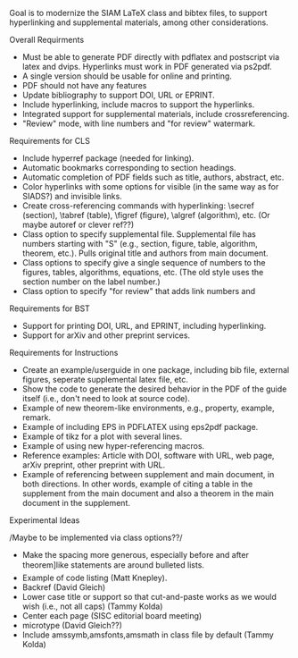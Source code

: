 Goal is to modernize the SIAM LaTeX class and bibtex files, to support hyperlinking and supplemental materials, among other considerations.

Overall Requirments

* Must be able to generate PDF directly with pdflatex and postscript via latex and dvips. Hyperlinks must work in PDF generated via ps2pdf. 
* A single version should be usable for online and printing.
* PDF should not have any features
* Update bibliography to support DOI, URL or EPRINT.
* Include hyperlinking, include macros to support the hyperlinks.
* Integrated support for supplemental materials, include crossreferencing.
* "Review" mode, with line numbers and "for review" watermark.

Requirements for CLS

* Include hyperref package (needed for linking).
* Automatic bookmarks corresponding to section headings.
* Automatic completion of PDF fields such as title, authors, abstract, etc.
* Color hyperlinks with some options for visible (in the same way as for SIADS?) and invisible links.
* Create cross-referencing commands with hyperlinking: \secref (section), \tabref (table), \figref (figure), \algref (algorithm), etc. (Or maybe autoref or clever ref??) 
* Class option to specify supplemental file. Supplemental file has numbers starting with "S" (e.g., section, figure, table, algorithm, theorem, etc.). Pulls original title and authors from main document. 
* Class options to specify give a single sequence of numbers to the figures, tables, algorithms, equations, etc. (The old style uses the section number on the label number.)
* Class option to specify "for review" that adds link numbers and

Requirements for BST

* Support for printing DOI, URL, and EPRINT, including hyperlinking.
* Support for arXiv and other preprint services.

Requirements for Instructions

* Create an example/userguide in one package, including bib file, external figures,  seperate supplemental latex file, etc.
* Show the code to generate the desired behavior in the PDF of the guide itself (i.e., don't need to look at source code).
* Example of new theorem-like environments, e.g., property, example, remark.
* Example of including EPS in PDFLATEX using eps2pdf package.
* Example of tikz for a plot with several lines.
* Example of using new hyper-referencing macros.
* Reference examples: Article with DOI, software with URL, web page, arXiv preprint, other preprint with URL.
* Example of referencing between supplement and main document, in both directions. In other words, example of citing a table in the supplement from the main document and also a theorem in the main document in the supplement.

Experimental Ideas

/Maybe to be implemented via class options??/

* Make the spacing more generous, especially before and after theorem]like statements are around bulleted lists.
* Example of code listing (Matt Knepley).
* Backref (David Gleich) 
* Lower case title or support so that cut-and-paste works as we would wish (i.e., not all caps) (Tammy Kolda)
* Center each page (SISC editorial board meeting)
* microtype (David Gleich??)
* Include amssymb,amsfonts,amsmath in class file by default (Tammy Kolda)



